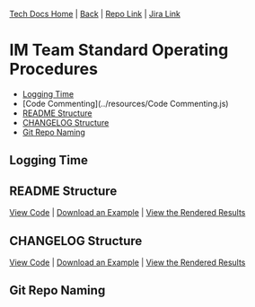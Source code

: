 [Tech Docs Home](https://vhp1946.github.io) | [Back](../) | [Repo Link](https://github.com/VHP1946/VHP1946.github.io) | [Jira Link](https://vhp.atlassian.net)

# IM Team Standard Operating Procedures

- [Logging Time](#logging-time)
- [Code Commenting](../resources/Code Commenting.js)
- [README Structure](#readme-structure)
- [CHANGELOG Structure](#changelog-structure)
- [Git Repo Naming](#git-repo-naming)



## Logging Time


## README Structure
[View Code](../resources/readme-example.md) |
<a href="../resources/readme-example.md" download="README.md">Download an Example</a> |
[View the Rendered Results](../resources/readme-example)

## CHANGELOG Structure
[View Code](../resources/changelog-example.md) | <a href="../resources/changelog-example.md" download="CHANGELOG.md">Download an Example</a> | [View the Rendered Results](../resources/changelog-example)

## Git Repo Naming